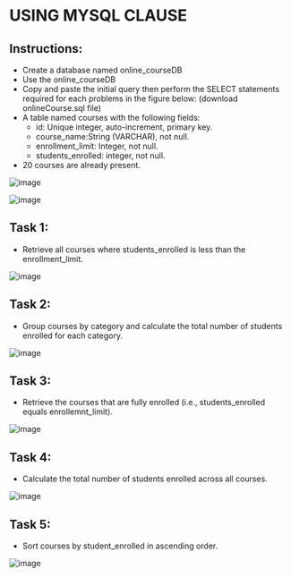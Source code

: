 # USING MYSQL CLAUSE

## Instructions:
- Create a database named online_courseDB
-  Use the online_courseDB
- Copy and paste the initial query then perform the SELECT statements required for each
  problems in the figure below: (download onlineCourse.sql file)
- A table named courses with the following fields:
    - id: Unique integer, auto-increment, primary key.
    - course_name:String (VARCHAR), not null.
    - enrollment_limit: Integer, not null.
    - students_enrolled: integer, not null.
- 20 courses are already present.

![image](https://github.com/user-attachments/assets/10f92444-a4c4-4705-821c-0f56241e79e2)

![image](https://github.com/user-attachments/assets/2997bc66-ec4b-4ad3-849b-61804522aade)

## Task 1:
- Retrieve all courses where students_enrolled is less than the enrollment_limit.

![image](https://github.com/user-attachments/assets/a1f6cebd-1c6e-4bc5-8330-35deb2a47cca)

## Task 2:
- Group courses by category and calculate the total number of students enrolled for each category.

![image](https://github.com/user-attachments/assets/38cd4ac2-e0f1-4639-8052-1f7b8bf76bc6)

## Task 3:
- Retrieve the courses that are fully enrolled (i.e., students_enrolled equals enrollemnt_limit).

![image](https://github.com/user-attachments/assets/4057aca4-86ee-4023-b62b-fafcb68880b9)

## Task 4:
- Calculate the total number of students enrolled across all courses.

![image](https://github.com/user-attachments/assets/be691a85-637f-41c3-a7f1-716b7838fb64)

## Task 5:
- Sort courses by student_enrolled in ascending order.

![image](https://github.com/user-attachments/assets/5619c06d-bbf2-48f4-a513-ae9e35f328bc)

